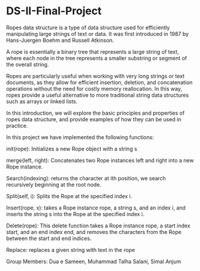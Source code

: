 # DS-II-Final-Project
Ropes data structure is a type of data structure used for efficiently manipulating large strings of text or data. It was first introduced in 1987 by Hans-Juergen Boehm and Russell Atkinson. 

A rope is essentially a binary tree that represents a large string of text, where each node in the tree represents a smaller substring or segment of the overall string.

Ropes are particularly useful when working with very long strings or text documents, as they allow for efficient insertion, deletion, and concatenation operations without the need for costly memory reallocation. In this way, ropes provide a useful alternative to more traditional string data structures such as arrays or linked lists.

In this introduction, we will explore the basic principles and properties of ropes data structure, and provide examples of how they can be used in practice.


In this project we have implemented the following functions:

init(rope): Initializes a new Rope object with a string s

merge(left, right): Concatenates two Rope instances left and right into a new Rope instance.

Search(indexing): returns the character at ith position, we search recursively beginning at the root node.

Split(self, i): Splits the Rope at the specified index i.

Insert(rope, x): takes a Rope instance rope, a string s, and an index i, and inserts the string s into the Rope at the specified index i.

Delete(rope): This delete function takes a Rope instance rope, a start index start, and an end index end, and removes the characters from the Rope between the start and end indices. 

Replace: replaces a given string with text in the rope

Group Members: Dua e Sameen, Muhammad Talha Salani, Simal Anjum
